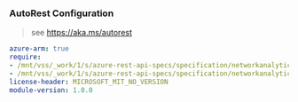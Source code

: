 ### AutoRest Configuration

> see https://aka.ms/autorest

``` yaml
azure-arm: true
require:
- /mnt/vss/_work/1/s/azure-rest-api-specs/specification/networkanalytics/resource-manager/readme.md
- /mnt/vss/_work/1/s/azure-rest-api-specs/specification/networkanalytics/resource-manager/readme.go.md
license-header: MICROSOFT_MIT_NO_VERSION
module-version: 1.0.0
```
